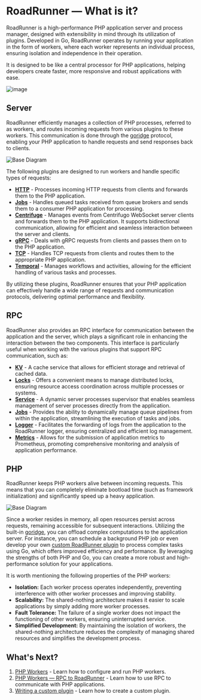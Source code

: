 # RoadRunner — What is it?

RoadRunner is a high-performance PHP application server and process manager, designed with extensibility in mind through
its utilization of plugins. Developed in Go, RoadRunner operates by running your application in the form of workers,
where each worker represents an individual process, ensuring isolation and independence in their operation.

It is designed to be like a central processor for PHP applications, helping developers create faster, more
responsive and robust applications with ease.

![image](https://user-images.githubusercontent.com/773481/235296092-2f82643b-7822-4649-952a-0529efa3af88.png)

## Server

RoadRunner efficiently manages a collection of PHP processes, referred to as workers, and routes incoming requests from
various plugins to these workers. This communication is done through
the [goridge](https://github.com/roadrunner-server/goridge) protocol, enabling your PHP application to handle requests
and send responses back to clients.

![Base Diagram](https://user-images.githubusercontent.com/796136/65347341-79dd8600-dbe7-11e9-9621-1c5f2ef929e6.png)

The following plugins are designed to run workers and handle specific types of requests:

- [**HTTP**](../http/http.md) - Processes incoming HTTP requests from clients and forwards them to the PHP application.
- [**Jobs**](../queues/overview.md) - Handles queued tasks received from queue brokers and sends them to a consumer PHP
  application for processing.
- [**Centrifuge**](../plugins/centrifuge.md) - Manages events from Centrifugo WebSocket server clients and forwards them
  to the PHP application. It supports bidirectional communication, allowing for efficient and seamless interaction
  between the server and clients.
- [**gRPC**](../plugins/grpc.md) - Deals with gRPC requests from clients and passes them on to the PHP application.
- [**TCP**](../plugins/tcp.md) - Handles TCP requests from clients and routes them to the appropriate PHP application.
- [**Temporal**](../workflow/temporal.md) - Manages workflows and activities, allowing for the efficient handling of
  various tasks and processes.

By utilizing these plugins, RoadRunner ensures that your PHP application can effectively handle a wide range of requests
and communication protocols, delivering optimal performance and flexibility.

## RPC

RoadRunner also provides an RPC interface for communication between the application and the server, which plays a
significant role in enhancing the interaction between the two components. This interface is particularly useful when
working with the various plugins that support RPC communication, such as:

- [**KV**](../kv/overview.md) - A cache service that allows for efficient storage and retrieval of cached data.
- [**Locks**](../plugins/locks.md) - Offers a convenient means to manage distributed locks, ensuring resource access
  coordination across multiple processes or systems.
- [**Service**](../plugins/service.md) - A dynamic server processes supervisor that enables seamless management of
  server processes directly from the application.
- [**Jobs**](../queues/overview.md) - Provides the ability to dynamically manage queue pipelines from within the
  application, streamlining the execution of tasks and jobs.
- [**Logger**](../lab/logger.md) - Facilitates the forwarding of logs from the application to the RoadRunner logger,
  ensuring centralized and efficient log management.
- [**Metrics**](../lab/metrics.md) - Allows for the submission of application metrics to Prometheus, promoting
  comprehensive monitoring and analysis of application performance.

## PHP

RoadRunner keeps PHP workers alive between incoming requests. This means that you can completely eliminate bootload time
(such as framework initialization) and significantly speed up a heavy application.

![Base Diagram](https://user-images.githubusercontent.com/796136/65348057-00df2e00-dbe9-11e9-9173-f0bd4269c101.png)

Since a worker resides in memory, all open resources persist across requests, remaining accessible for subsequent
interactions. Utilizing the built-in [goridge](https://github.com/roadrunner-server/goridge), you can
offload complex computations to the application server. For instance, you can schedule a background PHP job or
even develop your own [custom RoadRunner plugin](../customization/plugin.md) to process complex tasks using Go, which
offers improved efficiency and performance. By leveraging the strengths of both PHP and Go, you can create a more robust
and high-performance solution for your applications.

It is worth mentioning the following properties of the PHP workers:

- **Isolation:** Each worker process operates independently, preventing interference with other worker processes and
  improving stability.
- **Scalability:** The shared-nothing architecture makes it easier to scale applications by simply adding more worker
  processes.
- **Fault Tolerance:** The failure of a single worker does not impact the functioning of other workers, ensuring
  uninterrupted service.
- **Simplified Development:** By maintaining the isolation of workers, the shared-nothing architecture reduces the
  complexity of managing shared resources and simplifies the development process.

## What's Next?

1. [PHP Workers](../php/worker.md) - Learn how to configure and run PHP workers.
2. [PHP Workers — RPC to RoadRunner](../php/rpc.md) - Learn how to use RPC to communicate with PHP applications.
3. [Writing a custom plugin](../customization/plugin.md) - Learn how to create a custom plugin.
